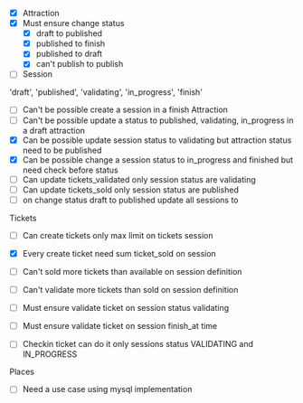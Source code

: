 
- [x] Attraction
- [x] Must ensure change status 
  - [x] draft to published
  - [x] published to finish
  - [x] published to draft
  - [x] can't publish to publish

- [ ] Session

'draft', 'published', 'validating', 'in_progress', 'finish'

- [ ] Can't be possible create a session in a finish Attraction
- [ ] Can't be possible update a status to published, validating, in_progress in a draft attraction
- [x] Can be possible update session status to validating but attraction status need to be published
- [x] Can be possible change a session status to in_progress and finished but need check before status
- [ ] Can update tickets_validated only session status are validating
- [ ] Can update tickets_sold only session status are published
- [ ] on change status draft to published update all sessions to

Tickets 
- [ ] Can create tickets only max limit on tickets session 
- [x] Every create ticket need sum ticket_sold on session
- [ ] Can't sold more tickets than available on session definition
- [ ] Can't validate more tickets than sold on session definition
- [ ] Must ensure validate ticket on session status validating
- [ ] Must ensure validate ticket on session finish_at time
- [ ] Checkin ticket can do it only sessions status VALIDATING and IN_PROGRESS


Places 
- [ ] Need a use case using mysql implementation


